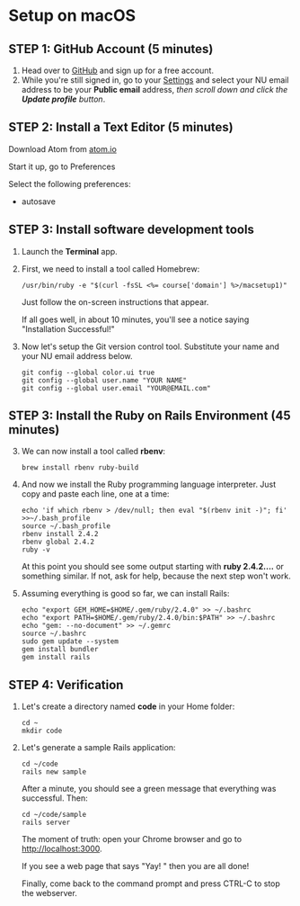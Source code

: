 # Setup on macOS

## STEP 1: GitHub Account (5 minutes)

1. Head over to [GitHub](https://www.github.com) and sign up for a free account.
2. While you're still signed in, go to your [Settings](https://github.com/settings/profile) and select your NU email
address to be your **Public email** address, _then scroll down and click
the **Update profile** button_.

## STEP 2: Install a Text Editor (5 minutes)

Download Atom from [atom.io](atom.io)

Start it up, go to Preferences

Select the following preferences:

* autosave


## STEP 3: Install software development tools

1. Launch the **Terminal** app.

2. First, we need to install a tool called Homebrew:

   `/usr/bin/ruby -e "$(curl -fsSL <%= course['domain'] %>/macsetup1)"`

   Just follow the on-screen instructions that appear.

   If all goes well, in about 10 minutes, you'll see a notice saying
   "Installation Successful!"

3. Now let's setup the Git version control tool.  Substitute your name
   and your NU email address below.

   ```
   git config --global color.ui true
   git config --global user.name "YOUR NAME"
   git config --global user.email "YOUR@EMAIL.com"
   ```

## STEP 3: Install the Ruby on Rails Environment (45 minutes)


3. We can now install a tool called **rbenv**:

   ```
   brew install rbenv ruby-build
   ```

4. And now we install the Ruby programming language interpreter.
   Just copy and paste each line, one at a time:

   ```
   echo 'if which rbenv > /dev/null; then eval "$(rbenv init -)"; fi'  >>~/.bash_profile
   source ~/.bash_profile
   rbenv install 2.4.2
   rbenv global 2.4.2
   ruby -v
   ```

   At this point you should see some output starting with **ruby 2.4.2....** or something similar.  If not, ask for help, because the next step won't work.

5. Assuming everything is good so far, we can install Rails:

   ```
   echo "export GEM_HOME=$HOME/.gem/ruby/2.4.0" >> ~/.bashrc
   echo "export PATH=$HOME/.gem/ruby/2.4.0/bin:$PATH" >> ~/.bashrc
   echo "gem: --no-document" >> ~/.gemrc
   source ~/.bashrc
   sudo gem update --system
   gem install bundler
   gem install rails
   ```

## STEP 4: Verification

1. Let's create a directory named **code** in your Home folder:

   ```
   cd ~
   mkdir code
   ```

2. Let's generate a sample Rails application:

   ```
   cd ~/code
   rails new sample
   ```
   After a minute, you should see a green message that everything was successful.  Then:

   ```
   cd ~/code/sample
   rails server
   ```

   The moment of truth: open your Chrome browser and go to [http://localhost:3000](http://localhost:3000).

   If you see a web page that says "Yay! " then you are all done!


   Finally, come back to the command prompt and press CTRL-C to stop the webserver.
